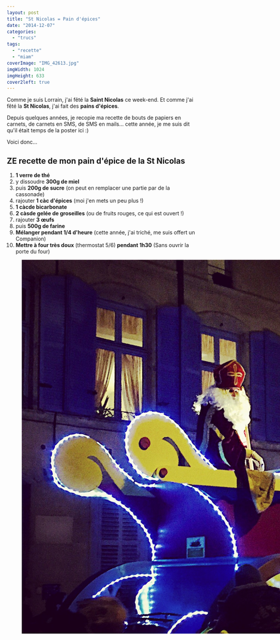 ```yaml
---
layout: post
title: "St Nicolas = Pain d'épices"
date: "2014-12-07"
categories: 
  - "trucs"
tags: 
  - "recette"
  - "miam"
coverImage: "IMG_42613.jpg"
imgWidth: 1024
imgHeight: 633
cover2left: true
---
```


Comme je suis Lorrain, j'ai fêté la **Saint Nicolas** ce week-end. Et comme j'ai fêté la **St Nicolas**, j'ai fait des **pains d'épices**.

Depuis quelques années, je recopie ma recette de bouts de papiers en carnets, de carnets en SMS, de SMS en mails... cette année, je me suis dit qu'il était temps de la poster ici :)

Voici donc...

## ZE recette de mon pain d'épice de la St Nicolas

1. **1 verre de thé**
2. y dissoudre **300g de miel**
3. puis **200g de sucre** (on peut en remplacer une partie par de la cassonade)
4. rajouter **1 càc d'épices** (moi j'en mets un peu plus !)
5. **1 càcde bicarbonate**
6. **2 càsde gelée de groseilles** (ou de fruits rouges, ce qui est ouvert !)
7. rajouter **3 œufs**
8. puis **500g de farine**
9. **Mélanger pendant 1/4 d'heure** (cette année, j'ai triché, me suis offert un Companion)
10. **Mettre à four très doux** (thermostat 5/6) **pendant 1h30** (Sans ouvrir la porte du four)

<figure style="width:1000px">
	<img src="/images/IMG_4244.jpg" alt="St Nicolas">
</figure>
